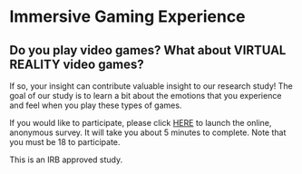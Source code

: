 # Immersive Gaming Experience

## Do you play video games? What about VIRTUAL REALITY video games?

If so, your insight can contribute valuable insight to our research study! The goal of our study is to learn a bit about the emotions that you experience and feel when you play these types of games.
 
If you would like to participate, please click [HERE](https://docs.google.com/forms/d/1eumMilwpo5VAr1BXchPIdSO1gkXZOMaM2HF-gAVvt_A/edit) to launch the online, anonymous survey. It will take you about 5 minutes to complete. Note that you must be 18 to participate. 

This is an IRB approved study.
